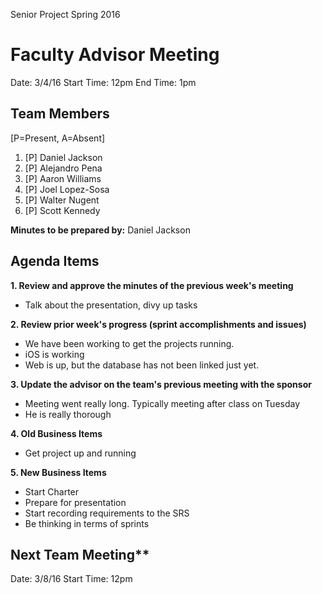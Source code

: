 Senior Project
Spring 2016

# Faculty Advisor Meeting

Date: 3/4/16
Start Time: 12pm
End Time: 1pm

## Team Members 
[P=Present, A=Absent]
1. [P] Daniel Jackson
2. [P] Alejandro Pena
3. [P] Aaron Williams
4. [P] Joel Lopez-Sosa
5. [P] Walter Nugent
6. [P] Scott Kennedy

**Minutes to be prepared by:** Daniel Jackson

## Agenda Items

**1. Review and approve the minutes of the previous week's meeting**

- Talk about the presentation, divy up tasks

**2. Review prior week's progress (sprint accomplishments and issues)**

- We have been working to get the projects running.
- iOS is working
- Web is up, but the database has not been linked just yet.

**3. Update the advisor on the team's previous meeting with the sponsor**

- Meeting went really long. Typically meeting after class on Tuesday
- He is really thorough

**4. Old Business Items**
- Get project up and running

**5. New Business Items**
- Start Charter
- Prepare for presentation
- Start recording requirements to the SRS
- Be thinking in terms of sprints

## Next Team Meeting** 

Date: 3/8/16
Start Time: 12pm






